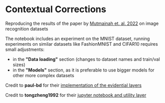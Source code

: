 # Contextual Corrections
Reproducing the results of the paper by [Mutmainah et. al. 2022](https://link.springer.com/chapter/10.1007/978-3-031-17801-6_11) on image recognition datasets

The notebook includes an experiment on the MNIST dataset, running experiments on similar datasets like FashionMNIST and CIFAR10 requires small adjustments:
*    in the **"Data loading"** section (changes to dataset names and train/val sizes)
*    in the **"Models"** section, as it is preferable to use bigger models for other more complex datasets

Credit to **paul-bd** for their [implementation of the evidential layers](https://github.com/paul-bd/DempsterShaferTheory)

Credit to **tongzheng1992** for their [jupyter notebook and utility layer](https://github.com/tongzheng1992/E-CNN-classifier)


